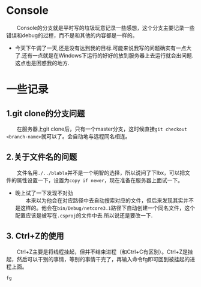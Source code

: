 # Console
&emsp;&emsp;Console的分支就是平时写的垃圾玩意记录一些感想，这个分支主要记录一些错误和debug的过程，而不是和其他的内容都是一样的。  
- 今天下午调了一天,还是没有达到我的目标.可能来说我写的问题确实有一点大了.还有一点就是在Windows下运行的好好的放到服务器上去运行就会出问题.这点也是困惑我的地方.  
# 一些记录
## 1.git clone的分支问题  
&emsp;&emsp;在服务器上git clone后，只有一个master分支，这时候直接`git checkout <branch-name>`就可以了。会自动地与远程同名相连。  
## 2.关于文件名的问题  
&emsp;&emsp;文件名用`./../blabla`并不是一个明智的选择，所以说问了下lbx，可以把文件的属性设置一下，设置为`copy if newer`，现在准备在服务器上面试一下。
- 晚上试了一下发现不对劲  
&emsp;&emsp;本来以为他会在对应路径中去自动搜索对应的文件，但后来发现其实并不是这样的。他会在`bin/Debug/netcore3.1`路径下自动创建一个同名文件，这个配置应该是被写在`.csproj`的文件中去.所以说还是要改一下.

## 3. Ctrl+Z的使用  
&emsp;&emsp;Ctrl+Z主要是将线程挂起，但并不结束进程（和Ctrl+C有区别）。Ctrl+Z是挂起，然后可以干别的事情，等别的事情干完了，再输入命令fg即可回到被挂起的进程上面。
```powershell
fg
```


